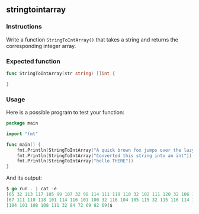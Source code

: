 ## stringtointarray

### Instructions

Write a function `StringToIntArray()` that takes a string and returns the corresponding integer array.

### Expected function

```go
func StringToIntArray(str string) []int {

}
```

### Usage

Here is a possible program to test your function:

```go
package main

import "fmt"

func main() {
	fmt.Println(StringToIntArray("A quick brown fox jumps over the lazy dog"))
	fmt.Println(StringToIntArray("Converted this string into an int"))
	fmt.Println(StringToIntArray("hello THERE"))
}
```

And its output:

```go
$ go run . | cat -e
[65 32 113 117 105 99 107 32 98 114 111 119 110 32 102 111 120 32 106 117 109 112 115 32 111 118 101 114 32 116 104 101 32 108 97 122 121 32 100 111 103]$
[67 111 110 118 101 114 116 101 100 32 116 104 105 115 32 115 116 114 105 110 103 32 105 110 116 111 32 97 110 32 105 110 116]$
[104 101 108 108 111 32 84 72 69 82 69]$
```

